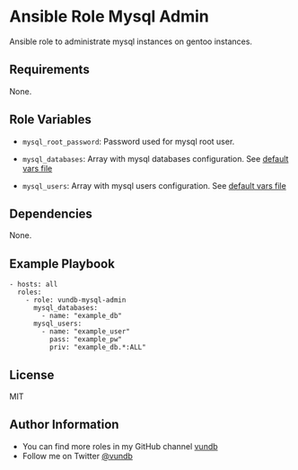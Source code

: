 Ansible Role Mysql Admin
======================================

Ansible role to administrate mysql instances on gentoo instances.

Requirements
------------

None.

Role Variables
--------------

- `mysql_root_password`:
Password used for mysql root user.

- `mysql_databases`:
Array with mysql databases configuration. See
[default vars file](defaults/main.yml)

- `mysql_users`:
Array with mysql users configuration. See
[default vars file](defaults/main.yml)

Dependencies
------------

None.

Example Playbook
----------------
```
- hosts: all
  roles:
    - role: vundb-mysql-admin
      mysql_databases:
        - name: "example_db"
      mysql_users:
        - name: "example_user"
          pass: "example_pw"
          priv: "example_db.*:ALL"
```

License
-------

MIT

Author Information
------------------

- You can find more roles in my GitHub channel [vundb](https://github.com/vundb)
- Follow me on Twitter [@vundb](https://twitter.com/vundb)
